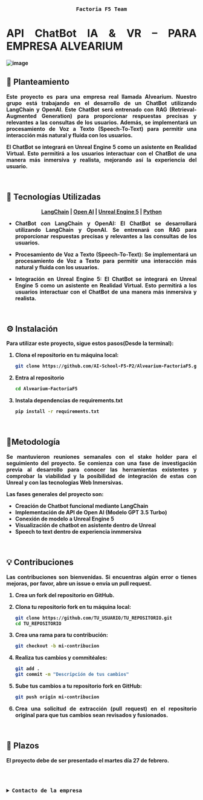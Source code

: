 <!-- START -->
<div align="justify">

<!-- START -->
  <p align="center">
    <samp>
      <b>
        Factoria F5 Team
      <br>      
        
# API ChatBot IA & VR – PARA EMPRESA ALVEARIUM
![image](https://github.com/BlanckSpeed/BlanckSpeed/assets/131301013/2b67141f-6754-4457-8000-fdd4e67075e9)


## 💭 Planteamiento

Este proyecto es para una empresa real llamada Alvearium. Nuestro grupo está trabajando en el desarrollo de un ChatBot utilizando LangChain y OpenAI. Este ChatBot será entrenado con RAG (Retrieval-Augmented Generation) para proporcionar respuestas precisas y relevantes a las consultas de los usuarios. Además, se implementará un procesamiento de Voz a Texto (Speech-To-Text) para permitir una interacción más natural y fluida con los usuarios.

El ChatBot se integrará en Unreal Engine 5 como un asistente en Realidad Virtual. Esto permitirá a los usuarios interactuar con el ChatBot de una manera más inmersiva y realista, mejorando así la experiencia del usuario.

<br>

## 🔧 Tecnologías Utilizadas
<!-- Títulos con enlaces -->
<p align="center">
  <a href="https://www.langchain.com/">LangChain</a> |
  <a href="https://openai.com/">Open AI</a> |
  <a href="https://www.unrealengine.com/en-US/unreal-engine-5">Unreal Engine 5</a> |
  <a href="https://es.python.org/">Python</a>

  - **ChatBot con LangChain y OpenAI**: El ChatBot se desarrollará utilizando LangChain y OpenAI. Se entrenará con RAG para proporcionar respuestas precisas y relevantes a las consultas de los usuarios.

- **Procesamiento de Voz a Texto (Speech-To-Text)**: Se implementará un procesamiento de Voz a Texto para permitir una interacción más natural y fluida con los usuarios.

- **Integración en Unreal Engine 5**: El ChatBot se integrará en Unreal Engine 5 como un asistente en Realidad Virtual. Esto permitirá a los usuarios interactuar con el ChatBot de una manera más inmersiva y realista.
</p>

<br>

## ⚙️ Instalación 
Para utilizar este proyecto, sigue estos pasos(Desde la terminal):

1. Clona el repositorio en tu máquina local:

    ```bash
    git clone https://github.com/AI-School-F5-P2/Alvearium-FactoriaF5.git

2. Entra al repositorio

    ```bash
    cd Alvearium-FactoriaF5
    
3. Instala dependencias de requirements.txt

   ```bash
   pip install -r requirements.txt

<br>

## 📄Metodología

Se mantuvieron reuniones semanales con el stake holder para el seguimiento del proyecto. Se comienza con una fase de investigación previa al desarrollo para conocer las herramientas existentes y comprobar la viabilidad y la posibilidad de integración de estas con Unreal y con las tecnologías Web Inmersivas.

Las fases generales del proyecto son:

- Creación de Chatbot funcional mediante LangChain
- Implementación de API de Open AI (Modelo GPT 3.5 Turbo)
- Conexión de modelo a Unreal Engine 5
- Visualización de chatbot en asistente dentro de Unreal
- Speech to text dentro de experiencia inmmersiva

<br>

<h2>💡 Contribuciones</h2>
<p>Las contribuciones son bienvenidas. Si encuentras algún error o tienes mejoras, por favor, abre un issue o envía un pull request.</p>

1. Crea un fork del repositorio en GitHub.

2. Clona tu repositorio fork en tu máquina local:
   ```bash
   git clone https://github.com/TU_USUARIO/TU_REPOSITORIO.git
   cd TU_REPOSITORIO
3. Crea una rama para tu contribución:
   ```bash
   git checkout -b mi-contribucion
4. Realiza tus cambios y commitéales:
   ```bash
   git add .
   git commit -m "Descripción de tus cambios"
5. Sube tus cambios a tu repositorio fork en GitHub:
   ```bash
   git push origin mi-contribucion
6. Crea una solicitud de extracción (pull request) en el repositorio original para que tus cambios sean revisados y fusionados.

<br>

## 📅 Plazos

El proyecto debe de ser presentado el martes día 27 de febrero.

</b>
<br>
</samp>
</p>


<br>

<details>
<summary><samp><b>Contacto de la empresa</b></samp></summary>

<h2></h2><br>

<!-- Contact Alvearium -->
<p align="center">
  <samp>  
    Esta es la página principal <a href="https://alvearium.io/">Alvearium</a>
  </samp>
</p>